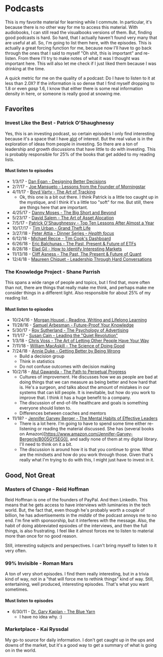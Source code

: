 # Podcasts

This is my favorite material for learning while I commute.  In particular, it's because there is no other way for me to access this material.  With audiobooks, I can still read the visualbooks versions of them.  But, finding good podcasts is hard.  So hard, that I actually haven't found very many that are useful at all.  So, I'm going to list them here, with the episodes.  This is actually a great forcing function for me, because now I'll have to go back through the ones that I said to myself "Oh shit, this is important" and re-listen.  From there I'll try to make notes of what it was I thought was important here.  This will also let me check if I just liked them because I was drinking at the time.

A quick metric for me on the quality of a podcast:  Do I have to listen to it at less than 2.0X?  If the information is so dense that I find myself dropping to 1.8 or even *gasp* 1.6, I know that either there is some real information density in here, or someone is really good at snowing me.

## Favorites

### Invest Like the Best - Patrick O'Shaughnessy

   Yes, this is an investing podcast, so certain episodes I only find interesting because it's a space that I have [alot](https://hyperboleandahalf.blogspot.com/2010/04/alot-is-better-than-you-at-everything.html) of interest.  But the real value is in the exploration of ideas from people in investing.  So there are a ton of leadership and growth discussions that have little to do with investing.  This is probably responsible for 25% of the books that get added to my reading lists.

#### Must listen to episodes

* 1/3/17 - [Dan Egan - Designing Better Decisions](http://investorfieldguide.com/egan/)
* 2/7/17 - [Joe Mansueto - Lessons from the Founder of Morningstar](http://investorfieldguide.com/joe/)
* 4/11/17 - [Boyd Varty - The Art of Tracking](http://investorfieldguide.com/boyd/)
  * Ok, this one is a bit out there.  I think Patrick is a little too caught up in the mystique, and I think it's a little too "soft" for me.  But still, there are things here that are important.
* 4/25/17 - [Danny Moses - The Big Short and Beyond](http://investorfieldguide.com/danny/)
* 5/23/17 - [David Salem - The Art of Asset Alocation](http://investorfieldguide.com/salem/)
* 7/5/17 - [Patrick O'Shaughnessy - Top Ten Lessons After Almost a Year](http://investorfieldguide.com/lessons-learned-after-almost-a-year/)
* 10/17/17 - [Tim Urban - Grand Theft Life](http://investorfieldguide.com/urban/)
* 3/27/18 - [Peter Attia - Dinner Series - *Health focus*](http://investorfieldguide.com/attialive/)
* 6/12/18 - [Michael Recce - Tim Cook's Dashboard](http://investorfieldguide.com/reece/)
* 6/26/18 - [Eric Balchunas - The Past, Present & Future of ETFs](http://investorfieldguide.com/balchunas/)
* 8/28/18 - [Elad Gil - How to Identify Interesting Markets](http://investorfieldguide.com/elad/)
* 11/13/18 - [Cliff Asness - The Past, The Present & Future of Quant](http://investorfieldguide.com/asness/)
* 12/4/18 - [Maureen Chiquet - Leadership Through Hard Conversations](http://investorfieldguide.com/maureen/)

### The Knowledge Project - Shane Parrish

   This spans a wide range of people and topics, but I find that, more often than not, there are things that really make me think, and perhaps make me consider things in a different light. Also responsible for about 25% of my reading list.

#### Must listen to episodes

* 10/24/16 - [Morgan Housel - Reading, Writing and Lifelong Learning](https://fs.blog/morgan-housel/)
* 11/28/16 - [Samuel Arbesman - Future-Proof Your Knowledge](https://fs.blog/samuel-arbesman/)
* 5/30/17 - [Roy Sutherland - The Psychology of Advertising](https://fs.blog/rory-sutherland/)
* 11/1/17 - [Susan Cain - Leading the "Quiet Revolution"](https://fs.blog/susan-cain/)
* 1/3/18 - [Chris Voss - The Art of Letting Other People Have Your Way](https://fs.blog/2018/01/chris-voss/)
* 7/11/18 - [William MacAskill - The Science of Doing Good](https://fs.blog/william-macaskill/)
* 7/24/18 - [Annie Duke - Getting Better by Being Wrong](https://fs.blog/annie-duke/)
  * Build a decision group
  * Think in statistics
  * Do not confuse outcomes with decision making
* 10/2/18 - [Atul Gawanda - The Path to Perpetual Progress](https://fs.blog/atul-gawande/)
  * Cultures of improvement.  He discusses how we as people are bad at doing things that we can measure as being better and how hard that is.  He's a surgeon, and talks about the amount of mistakes in our systems that can kill people.  It is inevitable, but how do you work to improve that.  I think it has a huge benefit to a company.
  * The discussion of end-of-life healthcare and goals is something everyone should listen to.
  * Differences between coaches and mentors
* 11/18? - [Jennifer Garvey Berger - The Mental Habits of Effective Leaders](https://fs.blog/jennifer-garvey-berger/) 
  * There is a lot here.  I'm going to have to spend some time either re-listening or reading the material discussed.  She has (several books on Amazon)[https://www.amazon.com/Jennifer-Garvey-Berger/e/B005GY5EG0], and sadly none of them at my digital library.  I'll need to think on it a bit.
  * The discussion is around how it is that you continue to grow.  What are the mindsets and how do you work through those.  Given that's really what I'm trying to do with this, I might just have to invest in it.

## Good, Not Great

### Masters of Change - Reid Hoffman

Reid Hoffman is one of the founders of PayPal.  And then LinkedIn.  This means that he gets access to have interviews with luminaries in the tech world.  But, the fact that, even though he's probably worth a couple of billion, he has advertisements in the *middle* of the podcast annoys me to no end.  I'm fine with sponsorship, but it interferes with the message.  Also, the habit of doing abbreviated epsiodes of the interviews, and then the full things, is also frustrating.  I feel like it almost forces me to listen to material more than once for no good reason.

Still, interesting subjects and perspectives.  I can't bring myself to listen to it very often.

### 99% Invisible - Roman Mars

A ton of very short episodes.  I find them really interesting, but in a trivia kind of way, not in a "that will force me to rethink things" kind of way.  Still, entertaining, well produced, interesting episodes.  That's what you want sometimes.

#### Must listen to episodes

* 6/30/11 - [Dr. Gary Kaplan - The Blue Yarn](https://99percentinvisible.org/episode/episode-30-the-blue-yarn-download-embed-share/)
  * I have no idea why.  :)

### Marketplace - Kai Ryssdal

My go-to source for daily information.  I don't get caught up in the ups and downs of the market, but it's a good way to get a summary of what is going on in the world.  
